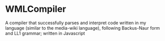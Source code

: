 # WMLCompiler
A compiler that successfully parses and interpret code written in my language (similar to the media-wiki language), following Backus-Naur form and LL1 grammar; written in Javascript
